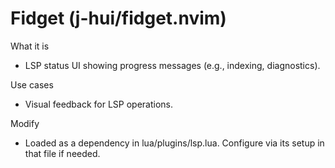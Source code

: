 # Fidget (j-hui/fidget.nvim)

What it is
- LSP status UI showing progress messages (e.g., indexing, diagnostics).

Use cases
- Visual feedback for LSP operations.

Modify
- Loaded as a dependency in lua/plugins/lsp.lua. Configure via its setup in that file if needed.
